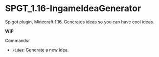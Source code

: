# SPGT_1.16-IngameIdeaGenerator
Spigot plugin, Minecraft 1.16. Generates ideas so you can have cool ideas.

__WIP__

Commands:
- `/idea`: Generate a new idea.
